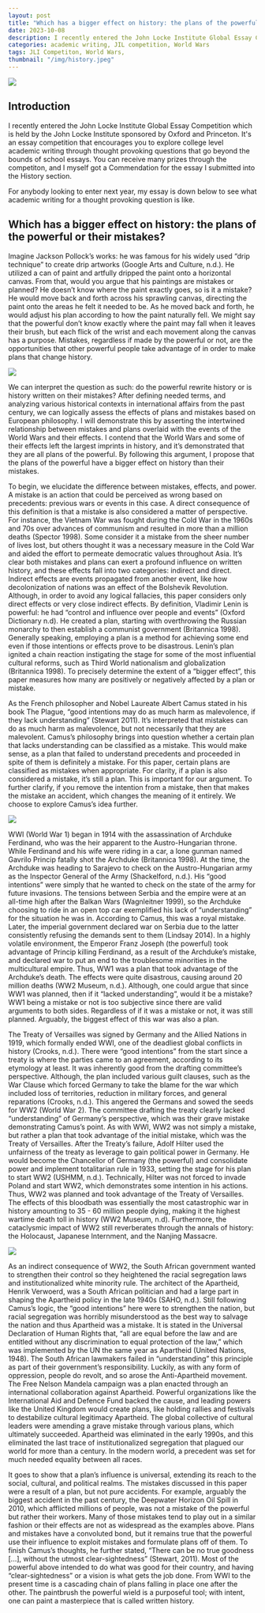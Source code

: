 ```yaml
---
layout: post
title: "Which has a bigger effect on history: the plans of the powerful or their mistakes?"
date: 2023-10-08
description: I recently entered the John Locke Institute Global Essay Competition which is held by the John Locke Institute sponsored by Oxford and Princeton. It's an essay competition that encourages you to explore college level academic writing through thought provoking questions that go beyond the bounds of school essays. You can receive many prizes through the competiton, and I myself got a Commendation for the essay I submitted into the History section. 
categories: academic writing, JIL competition, World Wars 
tags: JLI Competiton, World Wars, 
thumbnail: "/img/history.jpeg"
---
```


<img class="normal" src="/img/history.jpeg">

## Introduction

I recently entered the John Locke Institute Global Essay Competition which is held by the John Locke Institute sponsored by Oxford and Princeton. It's an essay competition that encourages you to explore college level academic writing through thought provoking questions that go beyond the bounds of school essays. You can receive many prizes through the competiton, and I myself got a Commendation for the essay I submitted into the History section. 

For anybody looking to enter next year, my essay is down below to see what academic writing for a thought provoking question is like. 

## Which has a bigger effect on history: the plans of the powerful or their mistakes?

Imagine Jackson Pollock’s works: he was famous for his widely used “drip technique” to create drip artworks (Google Arts and Culture, n.d.). He utilized a can of paint and artfully dripped the paint onto a horizontal canvas. From that, would you argue that his paintings are mistakes or planned? He doesn’t know where the paint exactly goes, so is it a mistake? He would move back and forth across his sprawling canvas, directing the paint onto the areas he felt it needed to be. As he moved back and forth, he would adjust his plan according to how the paint naturally fell. We might say that the powerful don’t know exactly where the paint may fall when it leaves their brush, but each flick of the wrist and each movement along the canvas has a purpose. Mistakes, regardless if made by the powerful or not, are the opportunities that other powerful people take advantage of in order to make plans that change history.

<img class="normal" src="/img/pollock3.jpeg">

We can interpret the question as such: do the powerful rewrite history or is history written on their mistakes? After defining needed terms, and analyzing various historical contexts in international affairs from the past century, we can logically assess the effects of plans and mistakes based on European philosophy. I will demonstrate this by asserting the intertwined relationship between mistakes and plans overlaid with the events of the World Wars and their effects. I contend that the World Wars and some of their effects left the largest imprints in history, and it’s demonstrated that they are all plans of the powerful. By following this argument, I propose that the plans of the powerful have a bigger effect on history than their mistakes. 

To begin, we elucidate the difference between mistakes, effects, and power. A mistake is an action that could be perceived as wrong based on precedents: previous wars or events in this case. A direct consequence of this definition is that a mistake is also considered a matter of perspective. For instance, the Vietnam War was fought during the Cold War in the 1960s and 70s over advances of communism and resulted in more than a million deaths (Spector 1998). Some consider it a mistake from the sheer number of lives lost, but others thought it was a necessary measure in the Cold War and aided the effort to permeate democratic values throughout Asia. It’s clear both mistakes and plans can exert a profound influence on written history, and these effects fall into two categories: indirect and direct. Indirect effects are events propagated from another event, like how decolonization of nations was an effect of the Bolshevik Revolution. Although, in order to avoid any logical fallacies, this paper considers only direct effects or very close indirect effects. By definition, Vladimir Lenin is powerful: he had “control and influence over people and events” (Oxford Dictionary n.d). He created a plan, starting with overthrowing the Russian monarchy to then establish a communist government (Britannica 1998). Generally speaking, employing a plan is a method for achieving some end even if those intentions or effects prove to be disastrous. Lenin’s plan ignited a chain reaction instigating the stage for some of the most influential cultural reforms, such as Third World nationalism and globalization (Britannica 1998). To precisely determine the extent of a “bigger effect”, this paper measures how many are positively or negatively affected by a plan or mistake. 

As the French philosopher and Nobel Laureate Albert Camus stated in his book The Plague, “good intentions may do as much harm as malevolence, if they lack understanding” (Stewart 2011). It’s interpreted that mistakes can do as much harm as malevolence, but not necessarily that they are malevolent. Camus’s philosophy brings into question whether a certain plan that lacks understanding can be classified as a mistake. This would make sense, as a plan that failed to understand precedents and proceeded in spite of them is definitely a mistake. For this paper, certain plans are classified as mistakes when appropriate. For clarity, if a plan is also considered a mistake, it’s still a plan. This is important for our argument. To further clarify, if you remove the intention from a mistake, then that makes the mistake an accident, which changes the meaning of it entirely. We choose to explore Camus’s idea further. 

<img class="small" src="/img/camus.jpeg">

WWI (World War 1) began in 1914 with the assassination of Archduke Ferdinand, who was the heir apparent to the Austro-Hungarian throne. While Ferdinand and his wife were riding in a car, a lone gunman named Gavrilo Princip fatally shot the Archduke (Britannica 1998). At the time, the Archduke was heading to Sarajevo to check on the Austro-Hungarian army as the Inspector General of the Army (Shackelford, n.d.). His “good intentions” were simply that he wanted to check on the state of the army for future invasions. The tensions between Serbia and the empire were at an all-time high after the Balkan Wars (Wagnleitner 1999), so the Archduke choosing to ride in an open top car exemplified his lack of “understanding” for the situation he was in. According to Camus, this was a royal mistake. Later, the imperial government declared war on Serbia due to the latter consistently refusing the demands sent to them (Lindsay 2014). In a highly volatile environment, the Emperor Franz Joseph (the powerful) took advantage of Princip killing Ferdinand, as a result of the Archduke’s mistake, and declared war to put an end to the troublesome minorities in the multicultural empire. Thus, WW1 was a plan that took advantage of the Archduke’s death. The effects were quite disastrous, causing around 20 million deaths (WW2 Museum, n.d.). Although, one could argue that since WW1 was planned, then if it “lacked understanding”, would it be a mistake? WW1 being a mistake or not is too subjective since there are valid arguments to both sides. Regardless of if it was a mistake or not, it was still planned. Arguably, the biggest effect of this war was also a plan. 

The Treaty of Versailles was signed by Germany and the Allied Nations in 1919, which formally ended WWI, one of the deadliest global conflicts in history (Crooks, n.d.). There were “good intentions” from the start since a treaty is where the parties came to an agreement, according to its etymology at least. It was inherently good from the drafting committee’s perspective. Although, the plan included various guilt clauses, such as the War Clause which forced Germany to take the blame for the war which included loss of territories, reduction in military forces, and general reparations (Crooks, n.d.). This angered the Germans and sowed the seeds for WW2 (World War 2). The committee drafting the treaty clearly lacked “understanding” of Germany’s perspective, which was their grave mistake demonstrating Camus’s point. As with WWI, WW2 was not simply a mistake, but rather a plan that took advantage of the initial mistake, which was the Treaty of Versailles. After the Treaty’s failure, Adolf Hilter used the unfairness of the treaty as leverage to gain political power in Germany. He would become the Chancellor of Germany (the powerful) and consolidate power and implement totalitarian rule in 1933, setting the stage for his plan to start WW2 (USHMM, n.d.). Technically, Hilter was not forced to invade Poland and start WW2, which demonstrates some intention in his actions. Thus, WW2 was planned and took advantage of the Treaty of Versailles. The effects of this bloodbath was essentially the most catastrophic war in history amounting to 35 - 60 million people dying, making it the highest wartime death toll in history (WW2 Museum, n.d). Furthermore, the cataclysmic impact of WW2 still reverberates through the annals of history: the Holocaust, Japanese Internment, and the Nanjing Massacre. 

<img class="normal" src="/img/treaty.jpeg">

As an indirect consequence of WW2, the South African government wanted to strengthen their control so they heightened the racial segregation laws and institutionalized white minority rule. The architect of the Apartheid, Henrik Verwoerd, was a South African politician and had a large part in shaping the Apartheid policy in the late 1940s (SAHO, n.d.). Still following Camus’s logic, the “good intentions” here were to strengthen the nation, but racial segregation was horribly misunderstood as the best way to salvage the nation and thus Apartheid was a mistake. It is stated in the Universal Declaration of Human Rights that, “all are equal before the law and are entitled without any discrimination to equal protection of the law,” which was implemented by the UN the same year as Apartheid (United Nations, 1948). The South African lawmakers failed in “understanding” this principle as part of their government’s responsibility. Luckily, as with any form of oppression, people do revolt, and so arose the Anti-Apartheid movement. The Free Nelson Mandela campaign was a plan enacted through an international collaboration against Apartheid. Powerful organizations like the International Aid and Defence Fund backed the cause, and leading powers like the United Kingdom would create plans, like holding rallies and festivals to destabilize cultural legitimacy Apartheid. The global collective of cultural leaders were amending a grave mistake through various plans, which ultimately succeeded. Apartheid was eliminated in the early 1990s, and this eliminated the last trace of institutionalized segregation that plagued our world for more than a century. In the modern world, a precedent was set for much needed equality between all races.  

It goes to show that a plan’s influence is universal, extending its reach to the social, cultural, and political realms. The mistakes discussed in this paper were a result of a plan, but not pure accidents. For example, arguably the biggest accident in the past century, the Deepwater Horizon Oil Spill in 2010, which afflicted millions of people, was not a mistake of the powerful but rather their workers. Many of those mistakes tend to play out in a similar fashion or their effects are not as widespread as the examples above. Plans and mistakes have a convoluted bond, but it remains true that the powerful use their influence to exploit mistakes and formulate plans off of them. To finish Camus’s thoughts, he further stated, “There can be no true goodness [...], without the utmost clear-sightedness” (Stewart, 2011). Most of the powerful above intended to do what was good for their country, and having “clear-sightedness” or a vision is what gets the job done. From WWI to the present time is a cascading chain of plans falling in place one after the other. The paintbrush the powerful wield is a purposeful tool; with intent, one can paint a masterpiece that is called written history.




